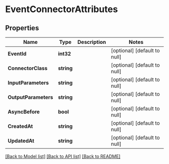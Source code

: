 # EventConnectorAttributes

## Properties
Name | Type | Description | Notes
------------ | ------------- | ------------- | -------------
**EventId** | **int32** |  | [optional] [default to null]
**ConnectorClass** | **string** |  | [optional] [default to null]
**InputParameters** | **string** |  | [optional] [default to null]
**OutputParameters** | **string** |  | [optional] [default to null]
**AsyncBefore** | **bool** |  | [optional] [default to null]
**CreatedAt** | **string** |  | [optional] [default to null]
**UpdatedAt** | **string** |  | [optional] [default to null]

[[Back to Model list]](../README.md#documentation-for-models) [[Back to API list]](../README.md#documentation-for-api-endpoints) [[Back to README]](../README.md)


